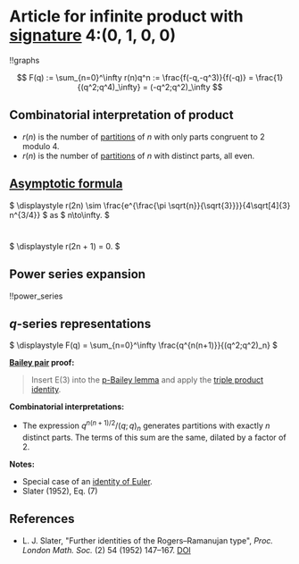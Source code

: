 # Article for infinite product with [signature](../product_signature.html) 4:(0, 1, 0, 0)

!!graphs

$$ F(q) := \sum_{n=0}^\infty r(n)q^n := \frac{f(-q,-q^3)}{f(-q)} = \frac{1}{(q^2;q^4)_\infty} = (-q^2;q^2)_\infty $$

## Combinatorial interpretation of product

- $r(n)$ is the number of [partitions](../partitions.html#integer_partitions) of $n$ with only parts congruent to 2 modulo 4.
- $r(n)$ is the number of [partitions](../partitions.html#integer_partitions) of $n$ with distinct parts, all even.

## [Asymptotic formula](../asymptotics.html)

$ \displaystyle r(2n) \sim \frac{e^{\frac{\pi  \sqrt{n}}{\sqrt{3}}}}{4\sqrt[4]{3} n^{3/4}} $ as $ n\to\infty. $
#
$ \displaystyle r(2n + 1) = 0. $

## Power series expansion

!!power_series

## $q$-series representations

$ \displaystyle F(q) = \sum_{n=0}^\infty \frac{q^{n(n+1)}}{(q^2;q^2)_n} $

**[Bailey pair](../Bailey_pairs.html) proof:**
> Insert E(3) into the [p-Bailey lemma](../bailey_pairs.html#p_Bailey_lemma) and apply the [triple product identity](../q-series.html#triple_product).

**Combinatorial interpretations:**
- The expression $q^{n(n+1)/2}/(q;q)_n$ generates partitions with exactly $n$ distinct parts. The terms of this sum are the same, dilated by a factor of 2.
    
**Notes:**
- Special case of an [identity of Euler](../q-series.html#Euler_id).
- Slater (1952), Eq. (7)
    
## References
- L. J. Slater, "Further identities of the Rogers–Ramanujan type", *Proc. London Math. Soc.* (2) 54 (1952) 147–167. [DOI](https://doi.org/10.1112/plms/s2-54.2.147)
